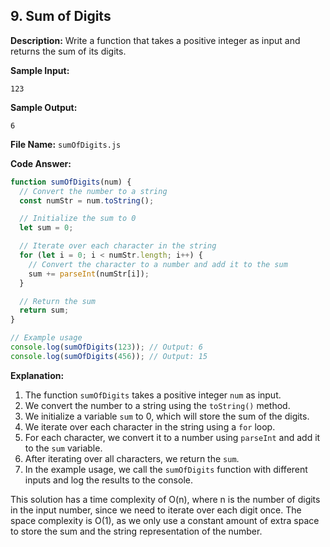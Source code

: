 ## 9. Sum of Digits

**Description:**
Write a function that takes a positive integer as input and returns the sum of its digits.

**Sample Input:**
```
123
```

**Sample Output:**
```
6
```

**File Name:** `sumOfDigits.js`

**Code Answer:**

```javascript
function sumOfDigits(num) {
  // Convert the number to a string
  const numStr = num.toString();

  // Initialize the sum to 0
  let sum = 0;

  // Iterate over each character in the string
  for (let i = 0; i < numStr.length; i++) {
    // Convert the character to a number and add it to the sum
    sum += parseInt(numStr[i]);
  }

  // Return the sum
  return sum;
}

// Example usage
console.log(sumOfDigits(123)); // Output: 6
console.log(sumOfDigits(456)); // Output: 15
```

**Explanation:**

1. The function `sumOfDigits` takes a positive integer `num` as input.
2. We convert the number to a string using the `toString()` method.
3. We initialize a variable `sum` to 0, which will store the sum of the digits.
4. We iterate over each character in the string using a `for` loop.
5. For each character, we convert it to a number using `parseInt` and add it to the `sum` variable.
6. After iterating over all characters, we return the `sum`.
7. In the example usage, we call the `sumOfDigits` function with different inputs and log the results to the console.

This solution has a time complexity of O(n), where n is the number of digits in the input number, since we need to iterate over each digit once. The space complexity is O(1), as we only use a constant amount of extra space to store the sum and the string representation of the number.